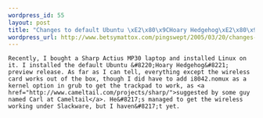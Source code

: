 ```yaml
--- 
wordpress_id: 55
layout: post
title: "Changes to default Ubuntu \xE2\x80\x9CHoary Hedgehog\xE2\x80\x9D preview release on a Sharp MP30"
wordpress_url: http://www.betsymattox.com/pingswept/2005/03/20/changes-to-default-ubuntu-%e2%80%9choary-hedgehog%e2%80%9d-preview-release-on-a-sharp-mp30/
---
```

	Recently, I bought a Sharp Actius MP30 laptop and installed Linux on it. I installed the default Ubuntu &#8220;Hoary Hedgehog&#8221; preview release. As far as I can tell, everything except the wireless card works out of the box, though I did have to add i8042.nomux as a kernel option in grub to get the trackpad to work, as <a href="http://www.cameltail.com/projects/sharp/">suggested by some guy named Carl at Cameltail</a>. He&#8217;s managed to get the wireless working under Slackware, but I haven&#8217;t yet.

